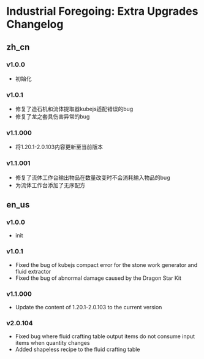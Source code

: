 # Industrial Foregoing: Extra Upgrades Changelog

## zh_cn
### v1.0.0
- 初始化

### v1.0.1
- 修复了造石机和流体提取器kubejs适配错误的bug
- 修复了龙之套具伤害异常的bug

### v1.1.000
- 将1.20.1-2.0.103内容更新至当前版本

### v1.1.001
- 修复了流体工作台输出物品在数量改变时不会消耗输入物品的bug
- 为流体工作台添加了无序配方


## en_us
### v1.0.0
- init

### v1.0.1
- Fixed the bug of kubejs compact error for the stone work generator and fluid extractor
- Fixed the bug of abnormal damage caused by the Dragon Star Kit

### v1.1.000
- Update the content of 1.20.1-2.0.103 to the current version

### v2.0.104
- Fixed bug where fluid crafting table output items do not consume input items when quantity changes
- Added shapeless recipe to the fluid crafting table